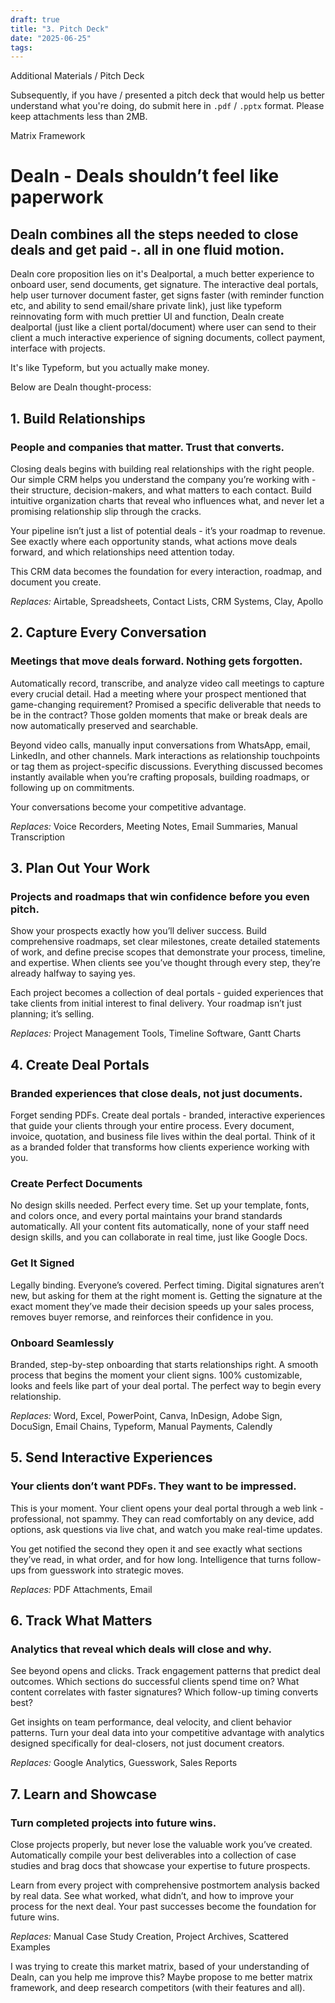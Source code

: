 ```yaml
---
draft: true
title: "3. Pitch Deck"
date: "2025-06-25"
tags: 
---
```

Additional Materials / Pitch Deck

Subsequently, if you have / presented a pitch deck that would help us better understand what you're doing, do submit here in `.pdf` / `.pptx` format. Please keep attachments less than 2MB.








Matrix Framework


# Dealn - Deals shouldn’t feel like paperwork

## Dealn combines all the steps needed to close deals and get paid -. all in one fluid motion.

  Dealn core proposition lies on it's Dealportal, a much better experience to onboard user, send documents, get signature. The interactive deal portals, help user turnover document faster, get signs faster (with reminder function etc, and ability to send email/share private link), just like typeform reinnovating form with much prettier UI and function, Dealn create dealportal (just like a client portal/document) where user can send to their client a much interactive experience of signing documents, collect payment, interface with projects.

It's like Typeform, but you actually make money.

  
Below are Dealn thought-process:
## 1. Build Relationships

### People and companies that matter. Trust that converts.

  
Closing deals begins with building real relationships with the right people. Our simple CRM helps you understand the company you’re working with - their structure, decision-makers, and what matters to each contact. Build intuitive organization charts that reveal who influences what, and never let a promising relationship slip through the cracks.

Your pipeline isn’t just a list of potential deals - it’s your roadmap to revenue. See exactly where each opportunity stands, what actions move deals forward, and which relationships need attention today.
  
This CRM data becomes the foundation for every interaction, roadmap, and document you create.


*Replaces:* Airtable, Spreadsheets, Contact Lists, CRM Systems, Clay, Apollo

  
## 2. Capture Every Conversation

  

### Meetings that move deals forward. Nothing gets forgotten.

  

Automatically record, transcribe, and analyze video call meetings to capture every crucial detail. Had a meeting where your prospect mentioned that game-changing requirement? Promised a specific deliverable that needs to be in the contract? Those golden moments that make or break deals are now automatically preserved and searchable.

  

Beyond video calls, manually input conversations from WhatsApp, email, LinkedIn, and other channels. Mark interactions as relationship touchpoints or tag them as project-specific discussions. Everything discussed becomes instantly available when you’re crafting proposals, building roadmaps, or following up on commitments.

  

Your conversations become your competitive advantage.

  

*Replaces:* Voice Recorders, Meeting Notes, Email Summaries, Manual Transcription

  

## 3. Plan Out Your Work

  

### Projects and roadmaps that win confidence before you even pitch.

  

Show your prospects exactly how you’ll deliver success. Build comprehensive roadmaps, set clear milestones, create detailed statements of work, and define precise scopes that demonstrate your process, timeline, and expertise. When clients see you’ve thought through every step, they’re already halfway to saying yes.

  

Each project becomes a collection of deal portals - guided experiences that take clients from initial interest to final delivery. Your roadmap isn’t just planning; it’s selling.

  

*Replaces:* Project Management Tools, Timeline Software, Gantt Charts

  

## 4. Create Deal Portals

  

### Branded experiences that close deals, not just documents.

  

Forget sending PDFs. Create deal portals - branded, interactive experiences that guide your clients through your entire process. Every document, invoice, quotation, and business file lives within the deal portal. Think of it as a branded folder that transforms how clients experience working with you.

  

### Create Perfect Documents

  

No design skills needed. Perfect every time. Set up your template, fonts, and colors once, and every portal maintains your brand standards automatically. All your content fits automatically, none of your staff need design skills, and you can collaborate in real time, just like Google Docs.

  

### Get It Signed

  

Legally binding. Everyone’s covered. Perfect timing. Digital signatures aren’t new, but asking for them at the right moment is. Getting the signature at the exact moment they’ve made their decision speeds up your sales process, removes buyer remorse, and reinforces their confidence in you.

  

### Onboard Seamlessly

  

Branded, step-by-step onboarding that starts relationships right. A smooth process that begins the moment your client signs. 100% customizable, looks and feels like part of your deal portal. The perfect way to begin every relationship.

  

*Replaces:* Word, Excel, PowerPoint, Canva, InDesign, Adobe Sign, DocuSign, Email Chains, Typeform, Manual Payments, Calendly

  

## 5. Send Interactive Experiences

  

### Your clients don’t want PDFs. They want to be impressed.

  

This is your moment. Your client opens your deal portal through a web link - professional, not spammy. They can read comfortably on any device, add options, ask questions via live chat, and watch you make real-time updates.

  

You get notified the second they open it and see exactly what sections they’ve read, in what order, and for how long. Intelligence that turns follow-ups from guesswork into strategic moves.

  

*Replaces:* PDF Attachments, Email

  

## 6. Track What Matters

  

### Analytics that reveal which deals will close and why.

  

See beyond opens and clicks. Track engagement patterns that predict deal outcomes. Which sections do successful clients spend time on? What content correlates with faster signatures? Which follow-up timing converts best?

  

Get insights on team performance, deal velocity, and client behavior patterns. Turn your deal data into your competitive advantage with analytics designed specifically for deal-closers, not just document creators.

  

*Replaces:* Google Analytics, Guesswork, Sales Reports


## 7. Learn and Showcase

  

### Turn completed projects into future wins.

  

Close projects properly, but never lose the valuable work you’ve created. Automatically compile your best deliverables into a collection of case studies and brag docs that showcase your expertise to future prospects.

  

Learn from every project with comprehensive postmortem analysis backed by real data. See what worked, what didn’t, and how to improve your process for the next deal. Your past successes become the foundation for future wins.

  

*Replaces:* Manual Case Study Creation, Project Archives, Scattered Examples

  

I was trying to create this market matrix, based of your understanding of Dealn, can you help me improve this? Maybe propose to me better matrix framework, and deep research competitors (with their features and all).